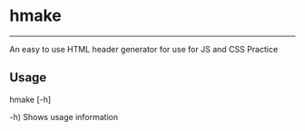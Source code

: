 # hmake
---
An easy to use HTML header generator for use
for JS and CSS Practice

## Usage
hmake <filename> [-h]

-h) Shows usage information
